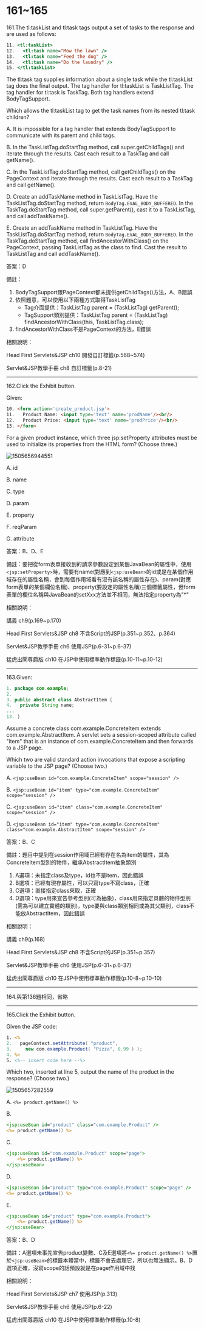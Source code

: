 161~165
========================

161.The tl:taskList and tl:task tags output a set of tasks to the response and are used as follows: 

```jsp
11. <tl:taskList> 
12.   <tl:task name="Mow the lawn" /> 
13.   <tl:task name="Feed the dog" /> 
14.   <tl:task name="Do the laundry" /> 
15. </tl:taskList> 
```

The tl:task tag supplies information about a single task while the tl:taskList tag does the final output. The tag handler for tl:taskList is TaskListTag. The tag handler for tl:task is TaskTag. Both tag handlers extend BodyTagSupport. 

Which allows the tl:taskList tag to get the task names from its nested tl:task children?

A.   It is impossible for a tag handler that extends BodyTagSupport to communicate with its parent and child tags. 

B.   In the TaskListTag.doStartTag method, call super.getChildTags() and iterate through the results. Cast each result to a TaskTag and call getName(). 

C.   In the TaskListTag.doStartTag method, call getChildTags() on the PageContext and iterate through the results. Cast each result to a TaskTag and call getName(). 

D.   Create an addTaskName method in TaskListTag. Have the TaskListTag.doStartTag method, return `BodyTag.EVAL_BODY_BUFFERED`. In the TaskTag.doStartTag method, call super.getParent(), cast it to a TaskListTag, and call addTaskName(). 

E.   Create an addTaskName method in TaskListTag. Have the TaskListTag.doStartTag method, return `BodyTag.EVAL_BODY_BUFFERED`. In the TaskTag.doStartTag method, call findAncestorWithClass() on the PageContext, passing TaskListTag as the class to find. Cast the result to TaskListTag and call addTaskName().

答案：D

備註：

1. BodyTagSupport跟PageContext都未提供getChildTags()方法，A、B錯誤
2. 依照題意，可以使用以下兩種方式取得TaskListTag
	* Tag介面提供：TaskListTag parent = (TaskListTag) getParent();
	* TagSupport類別提供：TaskListTag parent = (TaskListTag) findAncestorWithClass(this, TaskListTag.class);
3. findAncestorWithClass不是PageContext的方法，E錯誤

相關說明：

Head First Servlets&JSP ch10 開發自訂標籤(p.568~574)

Servlet&JSP教學手冊 ch8 自訂標籤(p.8-21)


---
162.Click the Exhibit button. 

Given: 

```html
10. <form action='create_product.jsp'> 
11.   Product Name: <input type='text' name='prodName'/><br/> 
12.   Product Price: <input type='text' name='prodPrice'/><br/> 
13. </form> 
```

For a given product instance, which three jsp:setProperty attributes must be used to initialize its properties from the HTML form? (Choose three.)


![1505656944551](file://media/2342.jpeg)

A.   id 

B.   name 

C.   type 

D.   param

E.   property 

F.   reqParam 

G.   attribute

答案：B、D、E

備註：要把從form表單接收到的請求參數設定到某個JavaBean的屬性中，使用`<jsp:setProperty>`時，需要有name(對應到`<jsp:useBean>`的id或是在某個作用域存在的屬性名稱，會到每個作用域看有沒有該名稱的屬性存在)、param(對應form表單的某個欄位名稱)、property(要設定的屬性名稱)三個標籤屬性，但form表單的欄位名稱與JavaBean的setXxx方法並不相同，無法指定property為"*"

相關說明：

講義 ch9(p.169~p.170)

Head First Servlets&JSP ch8 不含Script的JSP(p.351~p.352、p.364)

Servlet&JSP教學手冊 ch6 使用JSP(p.6-31~p.6-37)

猛虎出閘尊爵版 ch10 在JSP中使用標準動作標籤(p.10-11~p.10-12)

---
163.Given: 

```java
1. package com.example; 
2. 
3. public abstract class AbstractItem { 
4.   private String name; 
... 
13. }
```

Assume a concrete class com.example.ConcreteItem extends com.example.AbstractItem. A servlet sets a session-scoped attribute called "item" that is an instance of com.example.ConcreteItem and then forwards to a JSP page. 

Which two are valid standard action invocations that expose a scripting variable to the JSP page? (Choose two.)


A.   `<jsp:useBean id="com.example.ConcreteItem" scope="session" /> `

B.   `<jsp:useBean id="item" type="com.example.ConcreteItem" scope="session" /> `

C.   `<jsp:useBean id="item" class="com.example.ConcreteItem" scope="session" />` 

D.   `<jsp:useBean id="item" type="com.example.ConcreteItem" class="com.example.AbstractItem" scope="session" />`

答案：B、C

備註：題目中提到在session作用域已經有存在名為item的屬性，其為ConcreteItem型別的物件，繼承AbstractItem抽象類別

1. A選項：未指定class及type，id也不是item，因此錯誤
2. B選項：已經有現存屬性，可以只寫type不寫class，正確
3. C選項：直接指定class來取，正確
4. D選項：type用來宣告參考型別(可為抽象)，class用來指定具體的物件型別(需為可以建立實體的類別)，type要與class類別相同或為其父類別，class不能放AbstractItem，因此錯誤

相關說明：

講義 ch9(p.168)

Head First Servlets&JSP ch8 不含Script的JSP(p.351~p.357)

Servlet&JSP教學手冊 ch6 使用JSP(p.6-31~p.6-37)

猛虎出閘尊爵版 ch10 在JSP中使用標準動作標籤(p.10-8~p.10-10)

---
164.與第136題相同，省略

---
165.Click the Exhibit button. 

Given the JSP code: 

```jsp
1. <% 
2.   pageContext.setAttribute( "product", 
3.     new com.example.Product( "Pizza", 0.99 ) ); 
4. %> 
5. <%-- insert code here --%> 
```

Which two, inserted at line 5, output the name of the product in the response? (Choose two.)

![1505657282559](file://media/9682.jpeg)

A.   `<%= product.getName() %> `

B.   

```jsp
<jsp:useBean id="product" class="com.example.Product" /> 
<%= product.getName() %> 
```

C.   

```jsp
<jsp:useBean id="com.example.Product" scope="page"> 
	<%= product.getName() %> 
</jsp:useBean> 
```

D.   

```jsp
<jsp:useBean id="product" type="com.example.Product" scope="page" /> 
<%= product.getName() %> 
```

E.   

```jsp
<jsp:useBean id="product" type="com.example.Product"> 
	<%= product.getName() %> 
</jsp:useBean>
```

答案：B、D

備註：A選項未事先宣告product變數、C及E選項將`<%= product.getName() %>`置於`<jsp:useBean>`的標籤本體當中，標籤不會去處理它，所以也無法顯示。B、D選項正確，沒寫scope的話預設就是在page作用域中找

相關說明：

Head First Servlets&JSP ch7 使用JSP(p.313)

Servlet&JSP教學手冊 ch6 使用JSP(p.6-22)

猛虎出閘尊爵版 ch10 在JSP中使用標準動作標籤(p.10-8)